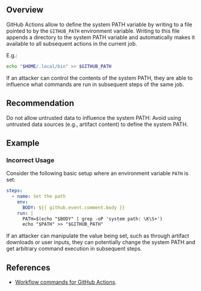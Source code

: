 ## Overview

GitHub Actions allow to define the system PATH variable by writing to a file pointed to by the `GITHUB_PATH` environment variable. Writing to this file appends a directory to the system PATH variable and automatically makes it available to all subsequent actions in the current job.

E.g.:

```bash
echo "$HOME/.local/bin" >> $GITHUB_PATH
```

If an attacker can control the contents of the system PATH, they are able to influence what commands are run in subsequent steps of the same job.

## Recommendation

Do not allow untrusted data to influence the system PATH: Avoid using untrusted data sources (e.g., artifact content) to define the system PATH.

## Example

### Incorrect Usage

Consider the following basic setup where an environment variable `PATH` is set:

```yaml
steps:
  - name: Set the path
    env:
      BODY: ${{ github.event.comment.body }}
    run: |
      PATH=$(echo "$BODY" | grep -oP 'system path: \K\S+')
      echo "$PATH" >> "$GITHUB_PATH"
```

If an attacker can manipulate the value being set, such as through artifact downloads or user inputs, they can potentially change the system PATH and get arbitrary command execution in subsequent steps.

## References

- [Workflow commands for GitHub Actions](https://docs.github.com/en/actions/writing-workflows/choosing-what-your-workflow-does/workflow-commands-for-github-actions).
